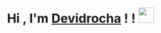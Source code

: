 <h1 align="center">Hi , I'm <a href="https://github.com/devidrocha">Devidrocha<a> ! ! <img src="https://media.giphy.com/media/hvRJCLFzcasrR4ia7z/giphy.gif" width="35"></h1>